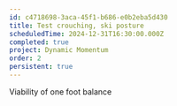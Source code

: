 ```yaml
---
id: c4718698-3aca-45f1-b686-e0b2eba5d430
title: Test crouching, ski posture
scheduledTime: 2024-12-31T16:30:00.000Z
completed: true
project: Dynamic Momentum
order: 2
persistent: true
---
```


Viability of one foot balance
